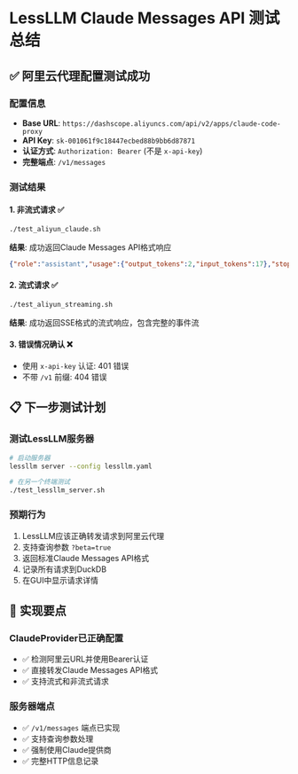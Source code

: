 # LessLLM Claude Messages API 测试总结

## ✅ 阿里云代理配置测试成功

### 配置信息
- **Base URL**: `https://dashscope.aliyuncs.com/api/v2/apps/claude-code-proxy`
- **API Key**: `sk-001061f9c18447ecbed88b9bb6d87871`
- **认证方式**: `Authorization: Bearer` (不是 `x-api-key`)
- **完整端点**: `/v1/messages`

### 测试结果

#### 1. 非流式请求 ✅
```bash
./test_aliyun_claude.sh
```
**结果**: 成功返回Claude Messages API格式响应
```json
{"role":"assistant","usage":{"output_tokens":2,"input_tokens":17},"stop_reason":"end_turn","model":"claude-3-5-sonnet-20241022","id":"chatcmpl-02dcc41a-d475-9bec-9756-acaa8a19a6a8","type":"message","content":[{"text":"Test successful","type":"text"}]}
```

#### 2. 流式请求 ✅
```bash
./test_aliyun_streaming.sh
```
**结果**: 成功返回SSE格式的流式响应，包含完整的事件流

#### 3. 错误情况确认 ❌
- 使用 `x-api-key` 认证: 401 错误
- 不带 `/v1` 前缀: 404 错误

## 📋 下一步测试计划

### 测试LessLLM服务器
```bash
# 启动服务器
lessllm server --config lessllm.yaml

# 在另一个终端测试
./test_lessllm_server.sh
```

### 预期行为
1. LessLLM应该正确转发请求到阿里云代理
2. 支持查询参数 `?beta=true`
3. 返回标准Claude Messages API格式
4. 记录所有请求到DuckDB
5. 在GUI中显示请求详情

## 🔧 实现要点

### ClaudeProvider已正确配置
- ✅ 检测阿里云URL并使用Bearer认证
- ✅ 直接转发Claude Messages API格式
- ✅ 支持流式和非流式请求

### 服务器端点
- ✅ `/v1/messages` 端点已实现
- ✅ 支持查询参数处理
- ✅ 强制使用Claude提供商
- ✅ 完整HTTP信息记录